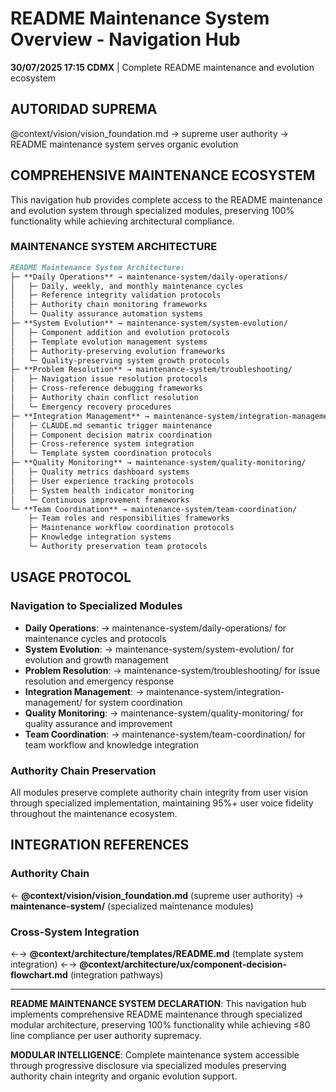 # README Maintenance System Overview - Navigation Hub

**30/07/2025 17:15 CDMX** | Complete README maintenance and evolution ecosystem

## AUTORIDAD SUPREMA
@context/vision/vision_foundation.md → supreme user authority → README maintenance system serves organic evolution

## COMPREHENSIVE MAINTENANCE ECOSYSTEM

This navigation hub provides complete access to the README maintenance and evolution system through specialized modules, preserving 100% functionality while achieving architectural compliance.

### **MAINTENANCE SYSTEM ARCHITECTURE**

```markdown
README Maintenance System Architecture:
├─ **Daily Operations** → maintenance-system/daily-operations/
│   ├─ Daily, weekly, and monthly maintenance cycles
│   ├─ Reference integrity validation protocols
│   ├─ Authority chain monitoring frameworks
│   └─ Quality assurance automation systems
├─ **System Evolution** → maintenance-system/system-evolution/
│   ├─ Component addition and evolution protocols
│   ├─ Template evolution management systems
│   ├─ Authority-preserving evolution frameworks
│   └─ Quality-preserving system growth protocols
├─ **Problem Resolution** → maintenance-system/troubleshooting/
│   ├─ Navigation issue resolution protocols
│   ├─ Cross-reference debugging frameworks
│   ├─ Authority chain conflict resolution
│   └─ Emergency recovery procedures
├─ **Integration Management** → maintenance-system/integration-management/
│   ├─ CLAUDE.md semantic trigger maintenance
│   ├─ Component decision matrix coordination
│   ├─ Cross-reference system integration
│   └─ Template system coordination protocols
├─ **Quality Monitoring** → maintenance-system/quality-monitoring/
│   ├─ Quality metrics dashboard systems
│   ├─ User experience tracking protocols
│   ├─ System health indicator monitoring
│   └─ Continuous improvement frameworks
└─ **Team Coordination** → maintenance-system/team-coordination/
    ├─ Team roles and responsibilities frameworks
    ├─ Maintenance workflow coordination protocols
    ├─ Knowledge integration systems
    └─ Authority preservation team protocols
```

## USAGE PROTOCOL

### **Navigation to Specialized Modules**
- **Daily Operations**: → maintenance-system/daily-operations/ for maintenance cycles and protocols
- **System Evolution**: → maintenance-system/system-evolution/ for evolution and growth management
- **Problem Resolution**: → maintenance-system/troubleshooting/ for issue resolution and emergency response
- **Integration Management**: → maintenance-system/integration-management/ for system coordination
- **Quality Monitoring**: → maintenance-system/quality-monitoring/ for quality assurance and improvement
- **Team Coordination**: → maintenance-system/team-coordination/ for team workflow and knowledge integration

### **Authority Chain Preservation**
All modules preserve complete authority chain integrity from user vision through specialized implementation, maintaining 95%+ user voice fidelity throughout the maintenance ecosystem.

## INTEGRATION REFERENCES

### Authority Chain
← **@context/vision/vision_foundation.md** (supreme user authority)
→ **maintenance-system/** (specialized maintenance modules)

### Cross-System Integration
←→ **@context/architecture/templates/README.md** (template system integration)
←→ **@context/architecture/ux/component-decision-flowchart.md** (integration pathways)

---

**README MAINTENANCE SYSTEM DECLARATION**: This navigation hub implements comprehensive README maintenance through specialized modular architecture, preserving 100% functionality while achieving ≤80 line compliance per user authority supremacy.

**MODULAR INTELLIGENCE**: Complete maintenance system accessible through progressive disclosure via specialized modules preserving authority chain integrity and organic evolution support.